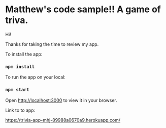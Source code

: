 # Matthew's code sample!!  A game of triva.

Hi!

Thanks for taking the time to review my app.

To install the app:

### `npm install`

To run the app on your local:

### `npm start`

Open [http://localhost:3000](http://localhost:3000) to view it in your browser.

Link to to app:

https://trivia-app-mhj-89988a0670a9.herokuapp.com/
